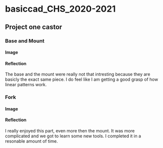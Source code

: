 # basiccad_CHS_2020-2021
## Project one castor
### Base and Mount
#### Image

#### Reflection
The base and the mount were really not that intresting because they are basicly the exact same piece. I do feel like I am getting a good grasp of how linear patterns work.
### Fork
#### Image

#### Reflection
I really enjoyed this part, even more then the mount. It was more complicated and we got to learn some new tools. I completed it in a resonable amount of time.


